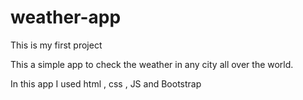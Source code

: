 # weather-app
This is my first project

This a simple app to check the weather in any city all over the world.

In this app I used html , css , JS and Bootstrap
